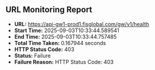 ## URL Monitoring Report

- **URL:** https://api-gw1-prod1.fisglobal.com/gw/v1/health
- **Start Time:** 2025-09-03T10:33:44.589541
- **End Time:** 2025-09-03T10:33:44.757485
- **Total Time Taken:** 0.167944 seconds
- **HTTP Status Code:** 403
- **Status:** Failure
- **Failure Reason:** HTTP Status Code: 403
